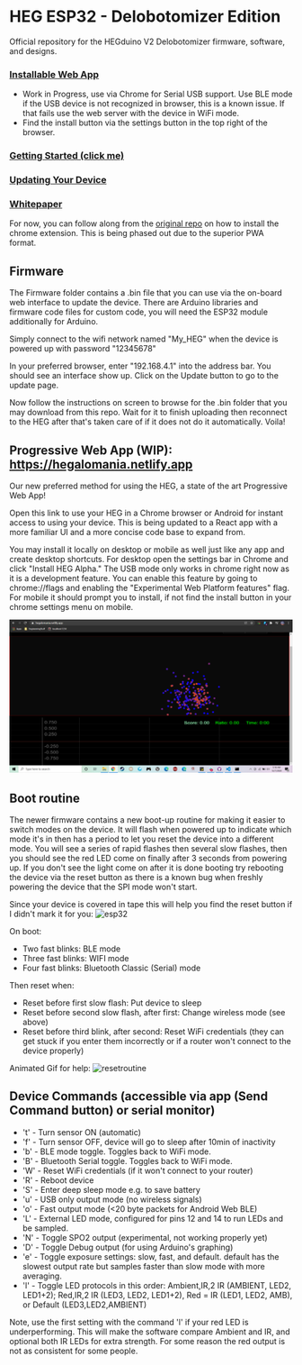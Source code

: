 # HEG ESP32 - Delobotomizer Edition

Official repository for the HEGduino V2 Delobotomizer firmware, software, and designs.

### [Installable Web App](https://hegalomania.netlify.app) 
- Work in Progress, use via Chrome for Serial USB support. Use BLE mode if the USB device is not recognized in browser, this is a known issue. If that fails use the web server with the device in WiFi mode. 
- Find the install button via the settings button in the top right of the browser.
### [Getting Started (click me)](https://github.com/moothyknight/HEG_ESP32_Delobotomizer/blob/main/Guides/GettingStarted.md)
### [Updating Your Device](https://github.com/moothyknight/HEG_ESP32_Delobotomizer/blob/main/Guides/Updating.md)
### [Whitepaper](https://github.com/moothyknight/HEG_ESP32_Delobotomizer/blob/main/Guides/Open%20Source%20HEG_FNIRS%20Whitepaper.pdf)


For now, you can follow along from the [original repo](https://github.com/moothyknight/HEG_ESP32) on how to install the chrome extension. This is being phased out due to the superior PWA format.

## Firmware

The Firmware folder contains a .bin file that you can use via the on-board web interface to update the device. There are Arduino libraries and firmware code files for custom code, you will need the ESP32 module additionally for Arduino.

Simply connect to the wifi network named "My_HEG" when the device is powered up with password "12345678"

In your preferred browser, enter "192.168.4.1" into the address bar. You should see an interface show up. Click on the Update button to go to the update page.

Now follow the instructions on screen to browse for the .bin folder that you may download from this repo. Wait for it to finish uploading then reconnect to the HEG after that's taken care of if it does not do it automatically. Voila!

## Progressive Web App (WIP): https://hegalomania.netlify.app

Our new preferred method for using the HEG, a state of the art Progressive Web App! 

Open this link to use your HEG in a Chrome browser or Android for instant access to using your device. This is being updated to a React app with a more familiar UI and a more concise code base to expand from.

You may install it locally on desktop or mobile as well just like any app and create desktop shortcuts. For desktop open the settings bar in Chrome and click "Install HEG Alpha." The USB mode only works in chrome right now as it is a development feature. You can enable this feature by going to chrome://flags and enabling the "Experimental Web Platform features" flag. For mobile it should prompt you to install, if not find the install button in your chrome settings menu on mobile.

![Boids](images/Capture.PNG)

## Boot routine

The newer firmware contains a new boot-up routine for making it easier to switch modes on the device. It will flash when powered up to indicate which mode it's in then has a period to let you reset the device into a different mode. You will see a series of rapid flashes then several slow flashes, then you should see the red LED come on finally after 3 seconds from powering up. If you don't see the light come on after it is done booting try rebooting the device via the reset button as there is a known bug when freshly powering the device that the SPI mode won't start.

Since your device is covered in tape this will help you find the reset button if I didn't mark it for you:
![esp32](https://github.com/moothyknight/HEG_ESP32_Delobotomizer/blob/29a4eabf0b20d9b95add2a5981e5b34cf1502fad/images/esp32.jpg)

On boot:
* Two fast blinks: BLE mode
* Three fast blinks: WIFI mode
* Four fast blinks: Bluetooth Classic (Serial) mode

Then reset when:
* Reset before first slow flash: Put device to sleep
* Reset before second slow flash, after first: Change wireless mode (see above)
* Reset before third blink, after second: Reset WiFi credentials (they can get stuck if you enter them incorrectly or if a router won't connect to the device properly)

Animated Gif for help:
![resetroutine](https://github.com/moothyknight/HEG_ESP32_Delobotomizer/blob/06a9a04277764d4e90330a655d3c40310edf3f4f/images/resetroutine.gif)

## Device Commands (accessible via app (Send Command button) or serial monitor)

* 't' - Turn sensor ON (automatic)
* 'f' - Turn sensor OFF, device will go to sleep after 10min of inactivity
* 'b' - BLE mode toggle. Toggles back to WiFi mode.
* 'B' - Bluetooth Serial toggle. Toggles back to WiFi mode.
* 'W' - Reset WiFi credentials (if it won't connect to your router)
* 'R' - Reboot device
* 'S' - Enter deep sleep mode e.g. to save battery
* 'u' - USB only output mode (no wireless signals)
* 'o' - Fast output mode (<20 byte packets for Android Web BLE)
* 'L' - External LED mode, configured for pins 12 and 14 to run LEDs and be sampled.
* 'N' - Toggle SPO2 output (experimental, not working properly yet)
* 'D' - Toggle Debug output (for using Arduino's graphing)
* 'e' - Toggle exposure settings: slow, fast, and default. default has the slowest output rate but samples faster than slow mode with more averaging.
* 'l' - Toggle LED protocols in this order: Ambient,IR,2 IR (AMBIENT, LED2, LED1+2); Red,IR,2 IR (LED3, LED2, LED1+2), Red = IR (LED1, LED2, AMB), or Default (LED3,LED2,AMBIENT)

Note, use the first setting with the command 'l' if your red LED is underperforming. This will make the software compare Ambient and IR, and optional both IR LEDs for extra strength. For some reason the red output is not as consistent for some people.
